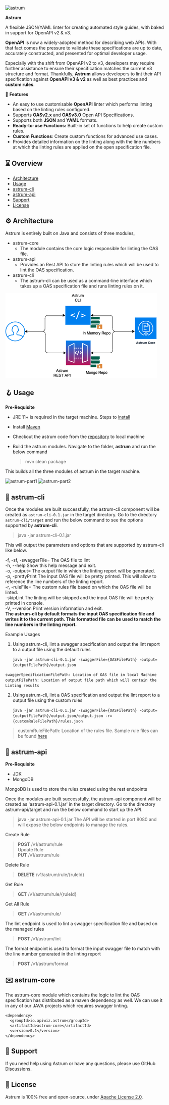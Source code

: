 
![astrum](https://apiwiz-assets.s3.us-west-2.amazonaws.com/astrum+Main+Logo+400x300.png)

**Astrum**

A flexible JSON/YAML linter for creating automated style guides, with baked in support for OpenAPI v2 &amp; v3.

**OpenAPI** is now a widely-adopted method for describing web APIs. With that fact comes the pressure to validate these specifications are up to date, accurately constructed, and presented for optimal developer usage.

Especially with the shift from OpenAPI v2 to v3, developers may require further assistance to ensure their specification matches the current v3 structure and format. Thankfully, **Astrum** allows developers to lint their API specification against **OpenAPI v3 & v2** as well as best practices and **custom rules**.

🎁 **Features**

- An easy to use customisable **OpenAPI** linter which performs linting based on the linting rules configured.
- Supports **OASv2.x** and **OASv3.0** Open API Specifications.
- Supports both **JSON** and **YAML** formats.
- **Ready-to-use Functions:** Built-in set of functions to help create custom rules.
- **Custom Functions**: Create custom functions for advanced use cases.
- Provides detailed information on the linting along with the line numbers at which the linting rules are applied on the open specification file.

## ⌛ Overview

- [Architecture](#architecture)
- [Usage](#usage)
- [astrum-cli](#astrum-cli)
- [astrum-api](#astrum-api)
- [Support](#support)
- [License](#license)

## ⚙️ Architecture

Astrum is entirely built on Java and consists of three modules,

- astrum-core
    - The module contains the core logic responsible for linting the OAS file.
- astrum-api
    - Provides an Rest API to store the linting rules which will be used to lint the OAS specification.
- astrum-cli
    - The astrum-cli can be used as a command-line interface which takes up a OAS specification file and runs linting rules on it.

![Architecture](resources/astrum-arch.png)

## 🪝 Usage

**Pre-Requisite**

- JRE 11+ is required in the target machine. Steps to [install](https://docs.oracle.com/goldengate/1212/gg-winux/GDRAD/java.htm#BGBFHBEA)
- Install [Maven](https://maven.apache.org/index.html)
- Checkout the astrum code from the [repository](https://github.com/apiwizlabs/astrum) to local machine
- Build the astrum modules. Navigate to the folder, **astrum** and run the below command

  > mvn clean package

This builds all the three modules of astrum in the target machine.

![astrum-part1](https://user-images.githubusercontent.com/85753274/149303744-8ad57d78-cd17-4dbb-a4fb-2682349bfbcd.gif)
![astrum-part2](https://user-images.githubusercontent.com/85753274/149303793-cf124f62-284b-48cc-978d-f3af40ac9e04.gif)



## 🧰 astrum-cli

Once the modules are built successfully, the astrum-cli component will be created as `astrum-cli-0.1.jar` in the target directory. Go to the directory `astrum-cli/target` and run the below command to see the options supported by **astrum-cli**.

> java -jar astrum-cli-0.1.jar

This will output the parameters and options that are supported by astrum-cli like below.

-f, -sf, -swaggerFile=<OASFile>  The OAS file to lint       
-h, --help                       Show this help message and exit.  
-o, -output=<outputFile>         The output file in which the linting report will be generated.       
-p, -prettyPrint                 The input OAS file will be pretty printed. This will allow to reference the line numbers of the linting report.       
-r, -ruleFile=<rulesFile>        The custom rules file based on which the OAS file will be linted.                      
-skipLint                        The linting will be skipped and the input OAS file will be pretty printed in console.  
-V, --version                    Print version information and exit.  
**The astrum-cli by default formats the input OAS specification file and writes it to the current path. This formatted file can be used to match the line numbers in the linting report.**

Example Usages

1. Using astrum-cli, lint a swagger specification and output the lint report to a output file using the default rules

   `java -jar astrum-cli-0.1.jar -swaggerFile={OASFilePath} -output={outputFilePath}/output.json`

`swaggerSpecificationFilePath: Location of OAS file in local Machine`    `outputFilePath: Location of output file path which will contain the Linting results`

2. Using astrum-cli, lint a OAS specification and output the lint report to a output file using the custom rules

   `java -jar astrum-cli-0.1.jar -swaggerFile={OASFilePath} -output={outputFilePath}/output.json/output.json -r={customRuleFilePath}/rules.json`

> customRuleFilePath: Location of the rules file. Sample rule files can be found [here](/astrum-cli/src/main/resources/)

## 🔗 astrum-api

**Pre-Requisite**

- JDK
- MongoDB

MongoDB is used to store the rules created using the rest endpoints


Once the modules are built successfully, the astrum-api component will be created as 'astrum-api-0.1.jar' in the target directory. Go to the directory astrum-api/target and run the below command to start up the API.

> java -jar astrum-api-0.1.jar
The API will be started in port 8080 and will expose the below endpoints to manage the rules.

Create Rule
> **POST**   /v1/astrum/rule   
Update Rule  
> **PUT**    /v1/astrum/rule

Delete Rule
> **DELETE** /v1/astrum/rule/{ruleId}

Get Rule
> **GET**    /v1/astrum/rule/{ruleId}

Get All Rule
> **GET**    /v1/astrum/rule/

The lint endpoint is used to lint a swagger specification file and based on the managed rules

> **POST** /v1/astrum/lint


The format endpoint is used to format the input swagger file to match with the line number generated in the linting report

> **POST** /v1/astrum/format

## :envelope: astrum-core

The astrum-core module which contains the logic to lint the OAS specification has distributed as a maven dependency as well. We can use it in any of our JAVA projects which requires swagger linting.

    <dependency>
      <groupId>io.apiwiz.astrum</groupId>
      <artifactId>astrum-core</artifactId>
      <version>0.1</version>
    </dependency>


## 🤝 **Support**
If you need help using Astrum or have any questions, please use GitHub Discussions.

## 🪪 **License**

Astrum is 100% free and open-source, under [Apache License 2.0](https://github.com/apiwizlabs/astrum/blob/main/LICENSE).
